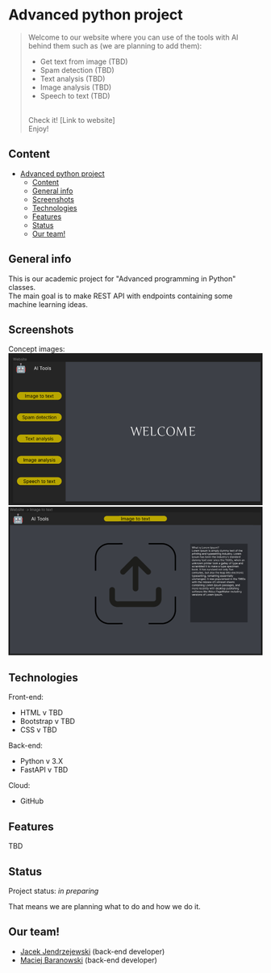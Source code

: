# Advanced python project

> Welcome to our website where you can use of the tools with AI behind them such as (we are planning to add them):
>  * Get text from image (TBD)
>  * Spam detection (TBD)
>  * Text analysis (TBD)
>  * Image analysis (TBD)
>  * Speech to text (TBD)
>  </hr><br>
>  Check it! [Link to website] <br>
>  Enjoy!

## Content

- [Advanced python project](#advanced-python-project)
  - [Content](#content)
  - [General info](#general-info)
  - [Screenshots](#screenshots)
  - [Technologies](#technologies)
  - [Features](#features)
  - [Status](#status)
  - [Our team!](#our-team)

## General info

This is our academic project for "Advanced programming in Python" classes. <br>
The main goal is to make REST API with endpoints containing some machine learning ideas.

## Screenshots

[comment]: <img src="./img/concepts/main.png"/>

Concept images: <br>
<img src="./img/concepts/main.png"/> <br>
<img src="./img/concepts/imgToText.png"/> <br>

## Technologies

Front-end:
* HTML v TBD
* Bootstrap v TBD
* CSS v TBD

Back-end:
* Python v 3.X
* FastAPI v TBD

Cloud:
* GitHub

## Features

TBD

## Status

Project status: _in preparing_

That means we are planning what to do and how we do it.

## Our team!

* [Jacek Jendrzejewski](https://jacekjen.byst.re) (back-end developer)
* [Maciej Baranowski](https://github.com/SonnyFixit) (back-end developer)
